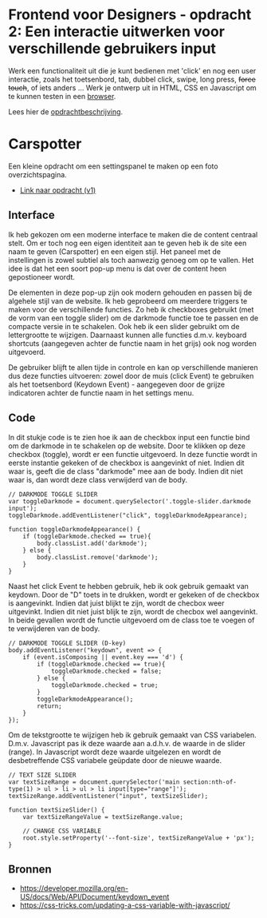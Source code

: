# Frontend voor Designers - opdracht 2: Een interactie uitwerken voor verschillende gebruikers input

Werk een functionaliteit uit die je kunt bedienen met 'click' en nog een user interactie, zoals het toetsenbord, tab, dubbel click, swipe, long press, <del>force touch</del>, of iets anders ... Werk je ontwerp uit in HTML, CSS en Javascript om te kunnen testen in een [browser](https://en.m.wikipedia.org/wiki/List_of_web_browsers).

Lees hier de [opdrachtbeschrijving](./opdrachtbeschrijving.md).


# Carspotter
Een kleine opdracht om een settingspanel te maken op een foto overzichtspagina.
<ul>
  <li>
    <a href="https://rowin2507.github.io/frontend-voor-designers-2021/opdracht2/v1/" target="_blank">Link naar opdracht (v1)</a>
  </li>
</ul>

## Interface
Ik heb gekozen om een moderne interface te maken die de content centraal stelt. Om er toch nog een eigen identiteit aan te geven heb ik de site een naam te geven (Carspotter) en een eigen stijl. Het paneel met de instellingen is zowel subtiel als toch aanwezig genoeg om op te vallen. Het idee is dat het een soort pop-up menu is dat over de content heen gepostioneer wordt.

De elementen in deze pop-up zijn ook modern gehouden en passen bij de algehele stijl van de website. Ik heb geprobeerd om meerdere triggers te maken voor de verschillende functies. Zo heb ik checkboxes gebruikt (met de vorm van een toggle slider) om de darkmode functie toe te passen en de compacte versie in te schakelen. Ook heb ik een slider gebruikt om de lettergrootte te wijzigen. Daarnaast kunnen alle functies d.m.v. keyboard shortcuts (aangegeven achter de functie naam in het grijs) ook nog worden uitgevoerd.

De gebruiker blijft te allen tijde in controle en kan op verschillende manieren dus deze functies uitvoeren: zowel door de muis (click Event) te gebruiken als het toetsenbord (Keydown Event) - aangegeven door de grijze indicatoren achter de functie naam in het settings menu. 

## Code
In dit stukje code is te zien hoe ik aan de checkbox input een functie bind om de darkmode in te schakelen op de website. Door te klikken op deze checkbox (toggle), wordt er een functie uitgevoerd. In deze functie wordt in eerste instantie gekeken of de checkbox is aangevinkt of niet. Indien dit waar is, geeft die de class "darkmode" mee aan de body. Indien dit niet waar is, dan wordt deze class verwijderd van de body.

```
// DARKMODE TOGGLE SLIDER
var toggleDarkmode = document.querySelector('.toggle-slider.darkmode input');
toggleDarkmode.addEventListener("click", toggleDarkmodeAppearance);

function toggleDarkmodeAppearance() {
    if (toggleDarkmode.checked == true){
        body.classList.add('darkmode');
    } else {
        body.classList.remove('darkmode');
    }
}
```

Naast het click Event te hebben gebruik, heb ik ook gebruik gemaakt van keydown. Door de "D" toets in te drukken, wordt er gekeken of de checkbox is aangevinkt. Indien dat juist blijkt te zijn, wordt de checbox weer uitgevinkt. Indien dit niet juist blijk te zijn, wordt de checbox wel aangevinkt. In beide gevallen wordt de functie uitgevoerd om de class toe te voegen of te verwijderen van de body.

```
// DARKMODE TOGGLE SLIDER (D-key)
body.addEventListener("keydown", event => {
    if (event.isComposing || event.key === 'd') {
        if (toggleDarkmode.checked == true){
            toggleDarkmode.checked = false;
        } else {
            toggleDarkmode.checked = true;
        }
        toggleDarkmodeAppearance();
        return;
    }
});
```

Om de tekstgrootte te wijzigen heb ik gebruik gemaakt van CSS variabelen. D.m.v. Javascript pas ik deze waarde aan a.d.h.v. de waarde in de slider (range). In Javascript wordt deze waarde uitgelezen en wordt de desbetreffende CSS variabele geüpdate door de nieuwe waarde. 

```
// TEXT SIZE SLIDER
var textSizeRange = document.querySelector('main section:nth-of-type(1) > ul > li > ul > li input[type="range"]');
textSizeRange.addEventListener("input", textSizeSlider);

function textSizeSlider() {
    var textSizeRangeValue = textSizeRange.value;

    // CHANGE CSS VARIABLE
    root.style.setProperty('--font-size', textSizeRangeValue + 'px');
}
```

## Bronnen
<ul>
  <li>
    <a href="https://developer.mozilla.org/en-US/docs/Web/API/Document/keydown_event" target="_blank">https://developer.mozilla.org/en-US/docs/Web/API/Document/keydown_event</a>
  </li>
  <li>
    <a href="https://css-tricks.com/updating-a-css-variable-with-javascript/" target="_blank">https://css-tricks.com/updating-a-css-variable-with-javascript/</a>
  </li>
</ul>
  
